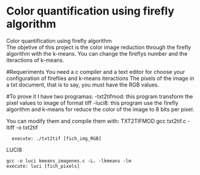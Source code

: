 # Color quantification using firefly algorithm
Color quantification using firefly algorithm  
The objetive of this project is the color image reduction through the firefly algorithm with the k-means. 
You can change the fireflys number and the iteractions of k-means.

#Requeriments
You need a c compiler and a text editor for choose your configuration of fireflies and k-means iteractions
The pixels of the image in a txt document, that is to say, you must have the RGB values.

#To prove it
I have two programas:
-txt2tifmod: this program transform the pixel values to image of format tiff
-luci8: this program use the firefly algorithm and k-means for reduce the color of the image to 8 bits per pixel.

You can modify them and compile them with:
  TXT2TIFMOD
	  gcc txt2tif.c -ltiff -o txt2tif

	  execute: ./txt2tif [fich_img_RGB] 
  LUCI8

    gcc -o luci kmeans_imagenes.c -L. -lkmeans -lm
	execute: luci [fich_pixels]
